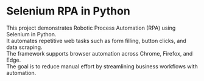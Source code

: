 # Selenium RPA in Python

This project demonstrates Robotic Process Automation (RPA) using Selenium in Python.  
It automates repetitive web tasks such as form filling, button clicks, and data scraping.  
The framework supports browser automation across Chrome, Firefox, and Edge.  
The goal is to reduce manual effort by streamlining business workflows with automation.

